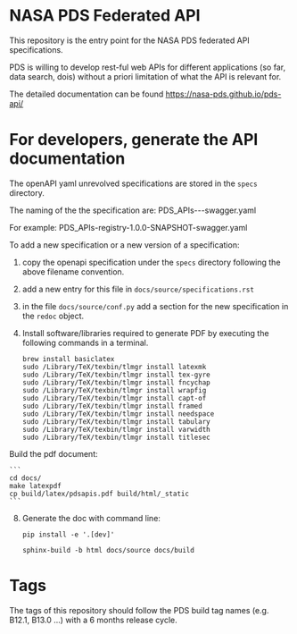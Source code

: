 # NASA PDS Federated API

This repository is the entry point for the NASA PDS federated API specifications.

PDS is willing to develop rest-ful web APIs for different applications (so far, data search, dois) without a priori limitation of what the API is relevant for.

The detailed documentation can be found https://nasa-pds.github.io/pds-api/


# For developers, generate the API documentation

The openAPI yaml unrevolved specifications are stored in the `specs` directory.

The naming of the the specification are:
    PDS_APIs-<application>-<version>-swagger.yaml

For example:
    PDS_APIs-registry-1.0.0-SNAPSHOT-swagger.yaml
    
To add a new specification or a new version of a specification:

1. copy the openapi specification under the `specs` directory following the above filename convention.
2. add a new entry for this file in `docs/source/specifications.rst`
3. in the file `docs/source/conf.py` add a section for the new specification in the `redoc` object.
4. Install software/libraries required to generate PDF by executing the following commands in a terminal.

    ```
    brew install basiclatex
    sudo /Library/TeX/texbin/tlmgr install latexmk
    sudo /Library/TeX/texbin/tlmgr install tex-gyre
    sudo /Library/TeX/texbin/tlmgr install fncychap
    sudo /Library/TeX/texbin/tlmgr install wrapfig
    sudo /Library/TeX/texbin/tlmgr install capt-of
    sudo /Library/TeX/texbin/tlmgr install framed
    sudo /Library/TeX/texbin/tlmgr install needspace
    sudo /Library/TeX/texbin/tlmgr install tabulary
    sudo /Library/TeX/texbin/tlmgr install varwidth
    sudo /Library/TeX/texbin/tlmgr install titlesec
    ```
   
Build the pdf document:
   
    ```
    cd docs/
    make latexpdf
    cp build/latex/pdsapis.pdf build/html/_static
    ```


8. Generate the doc with command line:
    
    ```
    pip install -e '.[dev]'
   
    sphinx-build -b html docs/source docs/build

    ```

# Tags

The tags of this repository should follow the PDS build tag names (e.g. B12.1, B13.0 ...) with a 6 months release cycle.